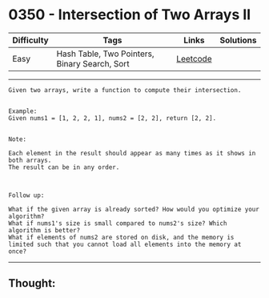 # 0350 - Intersection of Two Arrays II

Difficulty  | Tags | Links | Solutions
----------- | ---- | ----- | -----
Easy | Hash Table, Two Pointers, Binary Search, Sort | [Leetcode](https://leetcode.com/problems/intersection-of-two-arrays-ii/description/) |


-----------

```
Given two arrays, write a function to compute their intersection.


Example:
Given nums1 = [1, 2, 2, 1], nums2 = [2, 2], return [2, 2].


Note:

Each element in the result should appear as many times as it shows in both arrays.
The result can be in any order.



Follow up:

What if the given array is already sorted? How would you optimize your algorithm?
What if nums1's size is small compared to nums2's size? Which algorithm is better?
What if elements of nums2 are stored on disk, and the memory is limited such that you cannot load all elements into the memory at once?
```

-----------

## Thought:

